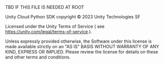 TBD IF THIS FILE IS NEEDED AT ROOT

Unity Cloud Python SDK copyright © 2023 Unity Technologies SF

Licensed under the Unity Terms of Service ( see https://unity.com/legal/terms-of-service.).

Unless expressly provided otherwise, the Software under this license is made available strictly on an "AS IS" BASIS WITHOUT WARRANTY OF ANY KIND, EXPRESS OR IMPLIED. Please review the license for details on these and other terms and conditions. 